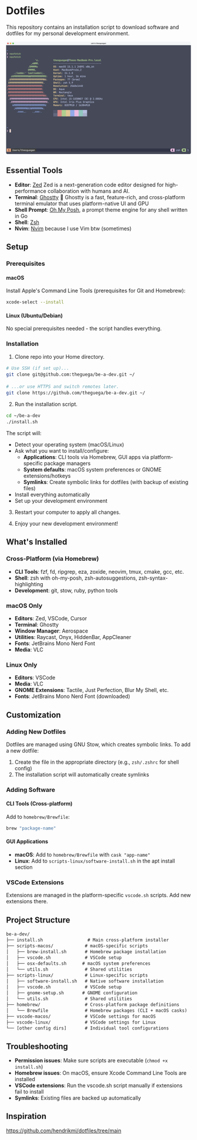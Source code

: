 # Dotfiles

This repository contains an installation script to download software and dotfiles for my personal development environment.

![Neofetch](img/maci5.png)

## Essential Tools

- **Editor**: [Zed](https://zed.dev/) Zed is a next-generation code editor designed for high-performance collaboration with humans and AI.
- **Terminal**: [Ghostty](https://ghostty.org/) 👻 Ghostty is a fast, feature-rich, and cross-platform terminal emulator that uses platform-native UI and GPU
- **Shell Prompt**: [Oh My Posh](https://ohmyposh.dev/), a prompt theme engine for any shell written in Go
- **Shell**: [Zsh](https://www.zsh.org/)
- **Nvim**: [Nvim](https://neovim.io/) because I use Vim btw (sometimes)

## Setup

### Prerequisites

#### macOS
Install Apple's Command Line Tools (prerequisites for Git and Homebrew):
```zsh
xcode-select --install
```

#### Linux (Ubuntu/Debian)
No special prerequisites needed - the script handles everything.

### Installation

1. Clone repo into your Home directory.

```zsh
# Use SSH (if set up)...
git clone git@github.com:theguega/be-a-dev.git ~/

# ...or use HTTPS and switch remotes later.
git clone https://github.com/theguega/be-a-dev.git ~/
```

2. Run the installation script.

```zsh
cd ~/be-a-dev
./install.sh
```

The script will:
- Detect your operating system (macOS/Linux)
- Ask what you want to install/configure:
  - **Applications**: CLI tools via Homebrew, GUI apps via platform-specific package managers
  - **System defaults**: macOS system preferences or GNOME extensions/hotkeys
  - **Symlinks**: Create symbolic links for dotfiles (with backup of existing files)
- Install everything automatically
- Set up your development environment

3. Restart your computer to apply all changes.

4. Enjoy your new development environment!

## What's Installed

### Cross-Platform (via Homebrew)
- **CLI Tools**: fzf, fd, ripgrep, eza, zoxide, neovim, tmux, cmake, gcc, etc.
- **Shell**: zsh with oh-my-posh, zsh-autosuggestions, zsh-syntax-highlighting
- **Development**: git, stow, ruby, python tools

### macOS Only
- **Editors**: Zed, VSCode, Cursor
- **Terminal**: Ghostty
- **Window Manager**: Aerospace
- **Utilities**: Raycast, Onyx, HiddenBar, AppCleaner
- **Fonts**: JetBrains Mono Nerd Font
- **Media**: VLC

### Linux Only
- **Editors**: VSCode
- **Media**: VLC
- **GNOME Extensions**: Tactile, Just Perfection, Blur My Shell, etc.
- **Fonts**: JetBrains Mono Nerd Font (downloaded)

## Customization

### Adding New Dotfiles

Dotfiles are managed using GNU Stow, which creates symbolic links. To add a new dotfile:

1. Create the file in the appropriate directory (e.g., `zsh/.zshrc` for shell config)
2. The installation script will automatically create symlinks

### Adding Software

#### CLI Tools (Cross-platform)
Add to `homebrew/Brewfile`:
```ruby
brew "package-name"
```

#### GUI Applications
- **macOS**: Add to `homebrew/Brewfile` with `cask "app-name"`
- **Linux**: Add to `scripts-linux/software-install.sh` in the apt install section

### VSCode Extensions
Extensions are managed in the platform-specific `vscode.sh` scripts. Add new extensions there.

## Project Structure

```
be-a-dev/
├── install.sh                 # Main cross-platform installer
├── scripts-macos/            # macOS-specific scripts
│   ├── brew-install.sh       # Homebrew package installation
│   ├── vscode.sh             # VSCode setup
│   ├── osx-defaults.sh      # macOS system preferences
│   └── utils.sh              # Shared utilities
├── scripts-linux/            # Linux-specific scripts
│   ├── software-install.sh   # Native software installation
│   ├── vscode.sh             # VSCode setup
│   ├── gnome-setup.sh       # GNOME configuration
│   └── utils.sh              # Shared utilities
├── homebrew/                 # Cross-platform package definitions
│   └── Brewfile              # Homebrew packages (CLI + macOS casks)
├── vscode-macos/             # VSCode settings for macOS
├── vscode-linux/             # VSCode settings for Linux
└── [other config dirs]       # Individual tool configurations
```

## Troubleshooting

- **Permission issues**: Make sure scripts are executable (`chmod +x install.sh`)
- **Homebrew issues**: On macOS, ensure Xcode Command Line Tools are installed
- **VSCode extensions**: Run the vscode.sh script manually if extensions fail to install
- **Symlinks**: Existing files are backed up automatically

## Inspiration

https://github.com/hendrikmi/dotfiles/tree/main